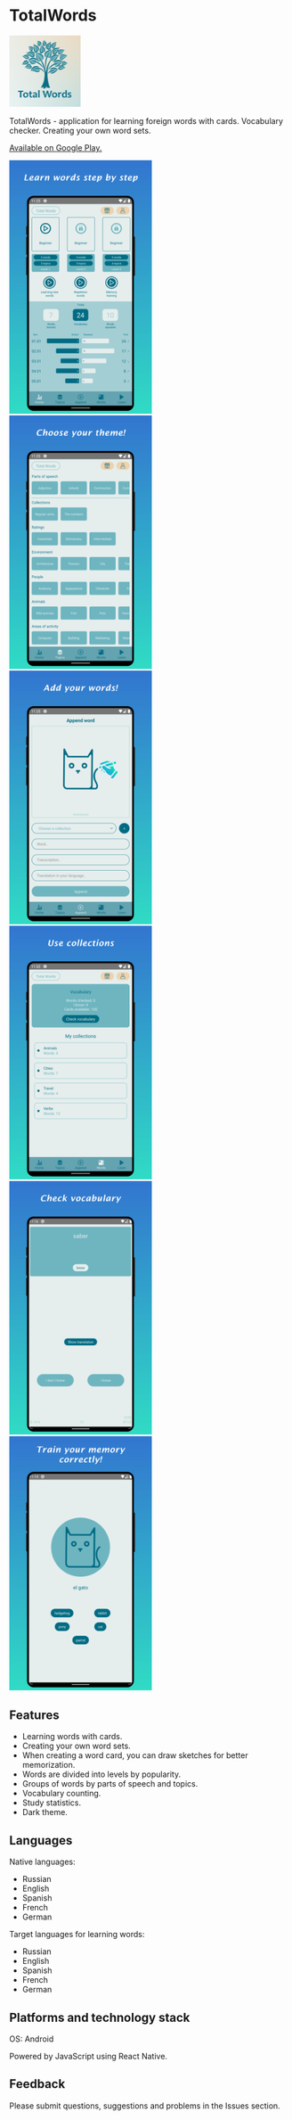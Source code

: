 # TotalWords

<img src="./resources/images/TotalWordsLogo_squre.png" width="128" height="128" />

TotalWords - application for learning foreign words with cards.
Vocabulary checker. Creating your own word sets.

[Available on Google Play.](https://play.google.com/store/apps/details?id=com.multipps.totalwords)

<p float="left">
<img src="./resources/images/s_eng_1.png" width="256"/>
<img src="./resources/images/s_eng_2.png" width="256"/>
<img src="./resources/images/s_eng_3.png" width="256"/>
<img src="./resources/images/s_eng_4.png" width="256"/>
<img src="./resources/images/s_eng_5.png" width="256"/>
<img src="./resources/images/s_eng_7.png" width="256"/>
</p>

## Features

- Learning words with cards.
- Creating your own word sets.
- When creating a word card, you can draw sketches for better memorization.
- Words are divided into levels by popularity.
- Groups of words by parts of speech and topics.
- Vocabulary counting.
- Study statistics.
- Dark theme.

## Languages

Native languages:

- Russian
- English
- Spanish
- French
- German

Target languages ​​for learning words:

- Russian
- English
- Spanish
- French
- German

## Platforms and technology stack

OS: Android

Powered by JavaScript using React Native.

## Feedback

Please submit questions, suggestions and problems in the Issues section.
